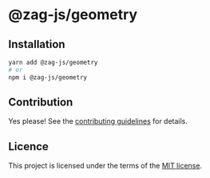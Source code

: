 # @zag-js/geometry

## Installation

```sh
yarn add @zag-js/geometry
# or
npm i @zag-js/geometry
```

## Contribution

Yes please! See the [contributing guidelines](https://github.com/chakra-ui/zag/blob/main/CONTRIBUTING.md) for details.

## Licence

This project is licensed under the terms of the [MIT license](https://github.com/chakra-ui/zag/blob/main/LICENSE).
